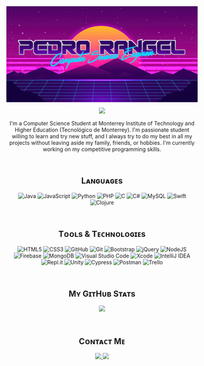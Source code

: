 <!-- BANNER -->
<img align="center" src="https://github.com/PedroRangelP/PedroRangelP/blob/main/img/banner.png" />
<p align="center">
  <img src="https://komarev.com/ghpvc/?username=PedroRangelP&color=brightgreen&label=Visits"/>
  <!--<img src="https://badges.pufler.dev/years/PedroRangelP"/>-->
  <!--<img src="https://badges.pufler.dev/repos/PedroRangelP"/>-->
  <!--<img src="https://badges.pufler.dev/commits/monthly/PedroRangelP"/>-->
</p>

<!-- BIO -->
<p align="center">I'm a Computer Science Student at Monterrey Institute of Technology and Higher Education (Tecnológico de Monterrey). I'm passionate student willing to learn and try new stuff, and I always try to do my best in all my projects without leaving aside my family, friends, or hobbies. I'm currently working on my competitive programming skills.</p>
<br>

<!-- LANGUAGES -->
<h2 align="center">Lᴀɴɢᴜᴀɢᴇs</h2>
<p align="center">
  <img alt="Java" src="https://img.shields.io/badge/java-%23ED8B00.svg?style=for-the-badge&logo=java&logoColor=white"/>
  <img alt="JavaScript" src="https://img.shields.io/badge/javascript-%23323330.svg?style=for-the-badge&logo=javascript&logoColor=%23F7DF1E"/>
  <img alt="Python" src="https://img.shields.io/badge/python-%2314354C.svg?style=for-the-badge&logo=python&logoColor=white"/>
  <img alt="PHP" src="https://img.shields.io/badge/php-%23777BB4.svg?style=for-the-badge&logo=php&logoColor=white"/>
  <img alt="C" src="https://img.shields.io/badge/c-%2300599C.svg?style=for-the-badge&logo=c&logoColor=white"/>
  <img alt="C#" src="https://img.shields.io/badge/c%23-%23239120.svg?style=for-the-badge&logo=c-sharp&logoColor=white"/>
  <img alt="MySQL" src="https://img.shields.io/badge/mysql-%2300f.svg?style=for-the-badge&logo=mysql&logoColor=white"/>
  <img alt="Swift" src="https://img.shields.io/badge/swift-%23FA7343.svg?style=for-the-badge&logo=swift&logoColor=white"/>
  <img alt="Clojure" src="https://img.shields.io/badge/Clojure-%23Clojure.svg?style=for-the-badge&logo=Clojure&logoColor=Clojure"/>
</p>
<br>

<!-- TOOLS & TECHNOLOGIES -->
<h2 align="center">Tᴏᴏʟs & Tᴇᴄʜɴᴏʟᴏɢɪᴇs</h2>
<p align="center">
  <img alt="HTML5" src="https://img.shields.io/badge/html5-%23E34F26.svg?style=for-the-badge&logo=html5&logoColor=white"/>
  <img alt="CSS3" src="https://img.shields.io/badge/css3-%231572B6.svg?style=for-the-badge&logo=css3&logoColor=white"/>
  <img alt="GitHub" src="https://img.shields.io/badge/github-%23121011.svg?style=for-the-badge&logo=github&logoColor=white"/>
  <img alt="Git" src="https://img.shields.io/badge/git-%23F05033.svg?style=for-the-badge&logo=git&logoColor=white"/>
  <img alt="Bootstrap" src="https://img.shields.io/badge/bootstrap-%23563D7C.svg?style=for-the-badge&logo=bootstrap&logoColor=white"/>
  <img alt="jQuery" src="https://img.shields.io/badge/jquery-%230769AD.svg?style=for-the-badge&logo=jquery&logoColor=white"/>
  <img alt="NodeJS" src="https://img.shields.io/badge/node.js-%2343853D.svg?style=for-the-badge&logo=node-dot-js&logoColor=white"/>
  <img alt="Firebase" src="https://img.shields.io/badge/firebase-%23039BE5.svg?style=for-the-badge&logo=firebase"/>
  <img alt="MongoDB" src ="https://img.shields.io/badge/MongoDB-%234ea94b.svg?style=for-the-badge&logo=mongodb&logoColor=white"/>
  <img alt="Visual Studio Code" src="https://img.shields.io/badge/VisualStudioCode-0078d7.svg?style=for-the-badge&logo=visual-studio-code&logoColor=white"/>
  <img alt="Xcode" src="https://img.shields.io/badge/Xcode-007ACC?style=for-the-badge&logo=Xcode&logoColor=white"/>
  <img alt="IntelliJ IDEA" src="https://img.shields.io/badge/IntelliJIDEA-000000.svg?style=for-the-badge&logo=intellij-idea&logoColor=white"/>
  <img alt="Repl.it" src="https://img.shields.io/badge/Repl.it-%230D101E.svg?style=for-the-badge&logo=Repl.it&logoColor=white"/>
  <img alt="Unity" src="https://img.shields.io/badge/unity-%23000000.svg?style=for-the-badge&logo=unity&logoColor=white"/>
  <img alt="Cypress" src="https://img.shields.io/badge/-cypress-%23E5E5E5?style=for-the-badge&logo=cypress&logoColor=058a5e" alt="cypress">
  <img alt="Postman" src="https://img.shields.io/badge/Postman-FF6C37?style=for-the-badge&logo=postman&logoColor=red" />
  <img alt="Trello" src="https://img.shields.io/badge/Trello-%23026AA7.svg?style=for-the-badge&logo=Trello&logoColor=white"/>
</p>
<br>

<!-- STATS -->
<h2 align="center">Mʏ GɪᴛHᴜʙ Sᴛᴀᴛs</h2>
<p align="center">
  <!--<img src="http://github-readme-streak-stats.herokuapp.com/?user=PedroRangelP&hide_border=true&background=FFFFFF00&stroke=18B5F6&ring=FD22A0&fire=FD22A0&currStreakNum=18B5F6&currStreakLabel=18B5F6&sideNums=960884&sideLabels=960884&dates=808080" />-->
  <img src="https://github-readme-stats.vercel.app/api/top-langs/?username=PedroRangelP&layout=compact&hide_border=true&bg_color=FFFFFF00&langs_count=10&count_private=true&title_color=18B5F6FF&text_color=808080FF&hide=html,css,handlebars" />
</p>
<!-- https://github.com/Ileriayo/markdown-badges -->
<br>

<!-- CONTACT -->
<h2 align="center">Cᴏɴᴛᴀᴄᴛ Mᴇ</h2>
<p align="center">
  <a href="https://www.linkedin.com/in/PedroRangelP">
    <img src="https://img.shields.io/badge/-PedroRangelP-blue?style=flat-square&logo=Linkedin&logoColor=white"/>
  </a>
  <a href="mailto:pedrorangelp99@gmail.com">
    <img src="https://img.shields.io/badge/-pedrorangelp99@gmail.com-c14438?style=flat-square&logo=Gmail&logoColor=white"/>
  </a>
</p>
